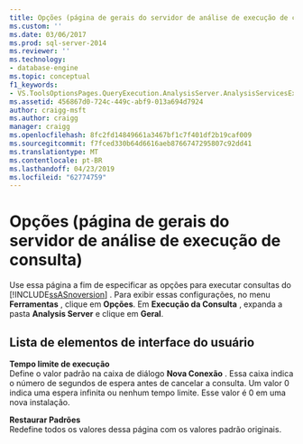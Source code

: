 ```yaml
---
title: Opções (página de gerais do servidor de análise de execução de consulta) | Microsoft Docs
ms.custom: ''
ms.date: 03/06/2017
ms.prod: sql-server-2014
ms.reviewer: ''
ms.technology:
- database-engine
ms.topic: conceptual
f1_keywords:
- VS.ToolsOptionsPages.QueryExecution.AnalysisServer.AnalysisServicesExecutionGeneral
ms.assetid: 456867d0-724c-449c-abf9-013a694d7924
author: craigg-msft
ms.author: craigg
manager: craigg
ms.openlocfilehash: 8fc2fd14849661a3467bf1c7f401df2b19caf009
ms.sourcegitcommit: f7fced330b64d6616aeb8766747295807c92dd41
ms.translationtype: MT
ms.contentlocale: pt-BR
ms.lasthandoff: 04/23/2019
ms.locfileid: "62774759"
---
```

# <a name="options-query-execution-analysis-server-general-page"></a>Opções (página de gerais do servidor de análise de execução de consulta)
  Use essa página a fim de especificar as opções para executar consultas do [!INCLUDE[ssASnoversion](../includes/ssasnoversion-md.md)] . Para exibir essas configurações, no menu **Ferramentas** , clique em **Opções**. Em **Execução da Consulta** , expanda a pasta **Analysis Server** e clique em **Geral**.  
  
## <a name="uielement-list"></a>Lista de elementos de interface do usuário  
 **Tempo limite de execução**  
 Define o valor padrão na caixa de diálogo **Nova Conexão** . Essa caixa indica o número de segundos de espera antes de cancelar a consulta. Um valor 0 indica uma espera infinita ou nenhum tempo limite. Esse valor é 0 em uma nova instalação.  
  
 **Restaurar Padrões**  
 Redefine todos os valores dessa página com os valores padrão originais.  
  
  
